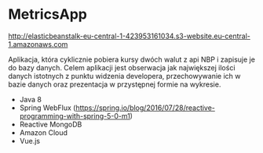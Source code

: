 # MetricsApp

http://elasticbeanstalk-eu-central-1-423953161034.s3-website.eu-central-1.amazonaws.com

Aplikacja, która cyklicznie pobiera kursy dwóch walut z api NBP i zapisuje je do bazy danych. Celem aplikacji jest obserwacja jak 
największej ilości danych istotnych z punktu widzenia developera, przechowywanie ich w bazie danych oraz prezentacja w przystępnej 
formie na wykresie.

- Java 8
- Spring WebFlux (https://spring.io/blog/2016/07/28/reactive-programming-with-spring-5-0-m1)
- Reactive MongoDB
- Amazon Cloud
- Vue.js
